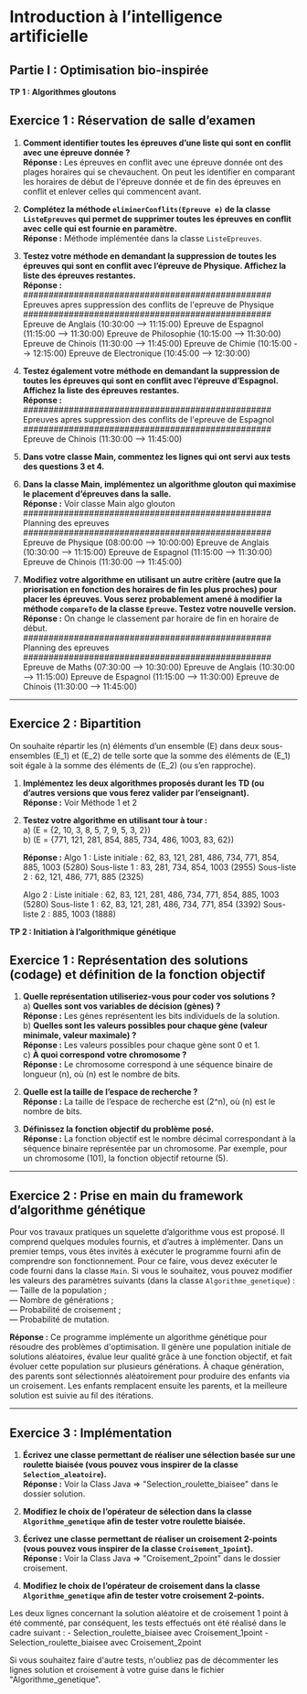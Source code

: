 # Introduction à l’intelligence artificielle  
## Partie I : Optimisation bio-inspirée  

**TP 1 : Algorithmes gloutons**  

## Exercice 1 : Réservation de salle d’examen  

1. **Comment identifier toutes les épreuves d’une liste qui sont en conflit avec une épreuve donnée ?**  
   **Réponse :** Les épreuves en conflit avec une épreuve donnée ont des plages horaires qui se chevauchent. On peut les identifier en comparant les horaires de début de l'épreuve donnée et de fin des épreuves en conflit et enlever celles qui commencent avant.  

2. **Complétez la méthode `eliminerConflits(Epreuve e)` de la classe `ListeEpreuves` qui permet de supprimer toutes les épreuves en conflit avec celle qui est fournie en paramètre.**  
   **Réponse :** Méthode implémentée dans la classe `ListeEpreuves`.  

3. **Testez votre méthode en demandant la suppression de toutes les épreuves qui sont en conflit avec l’épreuve de Physique. Affichez la liste des épreuves restantes.**  
   **Réponse :** 
#################################################
Epreuves apres suppression des conflits de l'epreuve de Physique             
#################################################
Epreuve de Anglais (10:30:00 --> 11:15:00)
Epreuve de Espagnol (11:15:00 --> 11:30:00)
Epreuve de Philosophie (10:15:00 --> 11:30:00)
Epreuve de Chinois (11:30:00 --> 11:45:00)
Epreuve de Chimie (10:15:00 --> 12:15:00)
Epreuve de Electronique (10:45:00 --> 12:30:00)

4. **Testez également votre méthode en demandant la suppression de toutes les épreuves qui sont en conflit avec l’épreuve d’Espagnol. Affichez la liste des épreuves restantes.**  
   **Réponse :**
#################################################
Epreuves apres suppression des conflits de l'epreuve de Espagnol             
#################################################
Epreuve de Chinois (11:30:00 --> 11:45:00)

5. **Dans votre classe Main, commentez les lignes qui ont servi aux tests des questions 3 et 4.**  

6. **Dans la classe Main, implémentez un algorithme glouton qui maximise le placement d’épreuves dans la salle.**  
   **Réponse :** Voir classe Main algo glouton
#################################################
             Planning des epreuves            
#################################################
Epreuve de Physique (08:00:00 --> 10:00:00)
Epreuve de Anglais (10:30:00 --> 11:15:00)
Epreuve de Espagnol (11:15:00 --> 11:30:00)
Epreuve de Chinois (11:30:00 --> 11:45:00)

7. **Modifiez votre algorithme en utilisant un autre critère (autre que la priorisation en fonction des horaires de fin les plus proches) pour placer les épreuves. Vous serez probablement amené à modifier la méthode `compareTo` de la classe `Epreuve`. Testez votre nouvelle version.**  
   **Réponse :** On change le classement par horaire de fin en horaire de début.
#################################################
             Planning des epreuves             
#################################################
Epreuve de Maths (07:30:00 --> 10:30:00)
Epreuve de Anglais (10:30:00 --> 11:15:00)
Epreuve de Espagnol (11:15:00 --> 11:30:00)
Epreuve de Chinois (11:30:00 --> 11:45:00)

---

## Exercice 2 : Bipartition  

On souhaite répartir les \(n\) éléments d’un ensemble \(E\) dans deux sous-ensembles \(E_1\) et \(E_2\) de telle sorte que la somme des éléments de \(E_1\) soit égale à la somme des éléments de \(E_2\) (ou s’en rapproche).  

1. **Implémentez les deux algorithmes proposés durant les TD (ou d’autres versions que vous ferez valider par l’enseignant).**  
   **Réponse :** Voir Méthode 1 et 2

2. **Testez votre algorithme en utilisant tour à tour :**  
   a) \(E = \{2, 10, 3, 8, 5, 7, 9, 5, 3, 2\}\)  
   b) \(E = \{771, 121, 281, 854, 885, 734, 486, 1003, 83, 62\}\)  

   **Réponse :** 
   Algo 1 : 
   Liste initiale : 62, 83, 121, 281, 486, 734, 771, 854, 885, 1003 (5280)
   Sous-liste 1 : 83, 281, 734, 854, 1003 (2955)
   Sous-liste 2 : 62, 121, 486, 771, 885 (2325)

   Algo 2 :
   Liste initiale : 62, 83, 121, 281, 486, 734, 771, 854, 885, 1003 (5280)
   Sous-liste 1 : 62, 83, 121, 281, 486, 734, 771, 854 (3392)
   Sous-liste 2 : 885, 1003 (1888)


**TP 2 : Initiation à l’algorithmique génétique**   

## Exercice 1 : Représentation des solutions (codage) et définition de la fonction objectif  

1. **Quelle représentation utiliseriez-vous pour coder vos solutions ?**  
   a) **Quelles sont vos variables de décision (gènes) ?**  
    **Réponse :** 
    Les gènes représentent les bits individuels de la solution.  
   b) **Quelles sont les valeurs possibles pour chaque gène (valeur minimale, valeur maximale) ?**  
    **Réponse :** 
    Les valeurs possibles pour chaque gène sont 0 et 1.  
   c) **À quoi correspond votre chromosome ?**  
    **Réponse :** 
    Le chromosome correspond à une séquence binaire de longueur \(n\), où \(n\) est le nombre de bits.  

2. **Quelle est la taille de l’espace de recherche ?**  
   **Réponse :** 
   La taille de l’espace de recherche est \(2^n\), où \(n\) est le nombre de bits.  

3. **Définissez la fonction objectif du problème posé.**  
   **Réponse :** 
   La fonction objectif est le nombre décimal correspondant à la séquence binaire représentée par un chromosome. Par exemple, pour un chromosome \(101\), la fonction objectif retourne \(5\).  

---

## Exercice 2 : Prise en main du framework d’algorithme génétique  

Pour vos travaux pratiques un squelette d’algorithme vous est proposé. Il comprend quelques modules fournis, et d’autres à implémenter. Dans un premier temps, vous êtes invités à exécuter le programme fourni afin de comprendre son fonctionnement. Pour ce faire, vous devez exécuter le code fourni dans la classe `Main`. Si vous le souhaitez, vous pouvez modifier les valeurs des paramètres suivants (dans la classe `Algorithme_genetique`) :  
— Taille de la population ;  
— Nombre de générations ;  
— Probabilité de croisement ;  
— Probabilité de mutation.  


**Réponse :** 
Ce programme implémente un algorithme génétique pour résoudre des problèmes d'optimisation. Il génère une population initiale de solutions aléatoires, évalue leur qualité grâce à une fonction objectif, et fait évoluer cette population sur plusieurs générations. À chaque génération, des parents sont sélectionnés aléatoirement pour produire des enfants via un croisement. Les enfants remplacent ensuite les parents, et la meilleure solution est suivie au fil des itérations.

---

## Exercice 3 : Implémentation  

1. **Écrivez une classe permettant de réaliser une sélection basée sur une roulette biaisée (vous pouvez vous inspirer de la classe `Selection_aleatoire`).**  
**Réponse :**
Voir la Class Java => "Selection_roulette_biaisee" dans le dossier solution.

2. **Modifiez le choix de l’opérateur de sélection dans la classe `Algorithme_genetique` afin de tester votre roulette biaisée.**  

3. **Écrivez une classe permettant de réaliser un croisement 2-points (vous pouvez vous inspirer de la classe `Croisement_1point`).**  
**Réponse :**
Voir la Class Java => "Croisement_2point" dans le dossier croisement.

4. **Modifiez le choix de l’opérateur de croisement dans la classe `Algorithme_genetique` afin de tester votre croisement 2-points.**  

Les deux lignes concernant la solution aléatoire et de croisement 1 point à été commenté, par conséquent, les tests effectués ont été réalisé dans le cadre suivant :
    - Selection_roulette_biaisee avec Croisement_1point
    - Selection_roulette_biaisee avec Croisement_2point 

Si vous souhaitez faire d'autre tests, n'oubliez pas de décommenter les lignes solution et croisement à votre guise dans le fichier "Algorithme_genetique".
 
